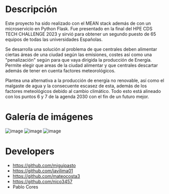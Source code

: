 # Descripción
Este proyecto ha sido realizado con el MEAN stack además de con un microservicio en Python Flask. Fue presentado en la final del HPE CDS TECH CHALLENGE 2023 y sirvió para obtener un segundo puesto de 65 equipos de todas las universidades Españolas.

Se desarrolla una solución al problema de que centrales deben alimentar ciertas áreas de una ciudad según las emisiones, costes así como una "penalización" según para que vaya dirigida la producción de Energía. Permite elegir que areas de la ciudad alimentar y que centrales descartar además de tener en cuenta factores meteorológicos.

Plantea una alternativa a la producción de energía no renovable, así como el malgaste de agua y la consecuente escasez de esta, además de los factores meteológicos debido al cambio climático. Todo esto está alineado con los puntos 6 y 7 de la agenda 2030 con el fin de un futuro mejor.
# Galería de imágenes
![image](https://user-images.githubusercontent.com/127023319/235784919-b0404417-315e-4f0a-89a3-81abe73dc66c.png)
![image](https://user-images.githubusercontent.com/127023319/235785151-831aa91d-d64d-4028-8cd5-55922c99a801.png)
![image](https://user-images.githubusercontent.com/127023319/235785210-6d45ad6f-8bd6-4b2a-8277-8f42c54c90cb.png)

# Developers
- https://github.com/miguipasto
- https://github.com/javilima01
- https://github.com/mateocosta3
- https://github.com/nico3457
- Pablo Cores
